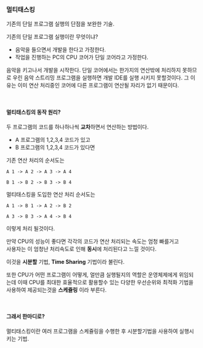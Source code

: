 ### 멀티태스킹
기존의 단일 프로그램 실행의 단점을 보완한 기술.

기존의 단일 프로그램 실행이란 무엇이냐?
* 음악을 들으면서 개발을 한다고 가정한다.
* 작업을 진행하는 PC의 CPU 코어가 단일 코어라고 가정한다.

음악을 키고나서 개발을 시작한다. 단일 코어에서는 한가지의 연산밖에 처리하지 못하므로
우린 음악 스트리밍 프로그램을 실행하면 개발 IDE를 실행 시키지 못할것이다. 
그 이유는 이미 연산 처리중인 코어에 다른 프로그램이 연산될 자리가 없기 때문이다.

<br>

#### 멀티태스킹의 동작 원리?
두 프로그램의 코드를 하나하나씩 **교차**하면서 연산하는 방법이다.

* A 프로그램의 1,2,3,4 코드가 있고
* B 프로그램의 1,2,3,4 코드가 있다면

기존 연산 처리의 순서도는 

`A 1 -> A 2 -> A 3 -> A 4` 

`B 1 -> B 2 -> B 3 -> B 4`

멀티태스킹을 도입한 연산 처리 순서도는 

`A 1 -> B 1 -> A 2 -> B 2 `

`A 3 -> B 3 -> A 4 -> B 4 `

이렇게 처리 될것이다.

만약 CPU의 성능이 좋다면 각각의 코드가 연산 처리되는 속도는 엄청 빠를거고 <br>
사용자는 이 엄청난 처리속도로 인해 **동시**에 처리된다고 느낄 것이다.

이것을 **시분할** 기법, **Time Sharing** 기법이라 불린다.

또한 CPU가 어떤 프로그램이 어떻게, 얼만큼 실행될지의 역할은 운영체제에게 위임되는데 
이때 CPU를 최대한 효율적으로 활용할수 있는 다양한 우선순위와 최적화 기법을 사용하여 제공되는것을 **스케쥴링** 이라 부른다.

<br>

#### 그래서 한마디로?

멀티태스킹이란 여러 프로그램을 스케쥴링을 수행한 후 시분할기법을 사용하여 실행시키는 기법.